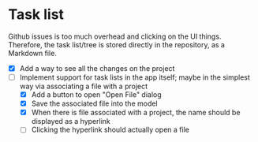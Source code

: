 # Task list

Github issues is too much overhead and clicking on the UI things. Therefore, the task list/tree is stored directly in the repository, as a Markdown file.

* [x] Add a way to see all the changes on the project
* [ ] Implement support for task lists in the app itself; maybe in the simplest way via associating a file with a project
  * [x] Add a button to open "Open File" dialog
  * [x] Save the associated file into the model
  * [x] When there is file associated with a project, the name should be displayed as a hyperlink
  * [ ] Clicking the hyperlink should actually open a file
